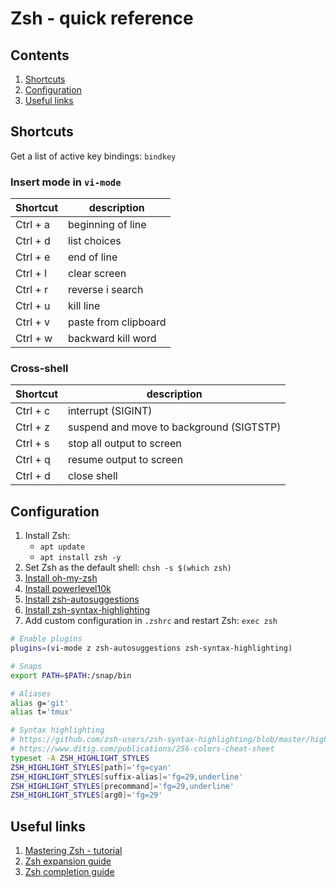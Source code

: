 # Zsh - quick reference

## Contents

1. [Shortcuts](#shortcuts)
1. [Configuration](#configuration)
1. [Useful links](#useful-links)

## Shortcuts

Get a list of active key bindings: `bindkey`

### Insert mode in `vi-mode`
| Shortcut | description |
| ---------| ----------- |
|Ctrl + a|beginning of line|
|Ctrl + d|list choices|
|Ctrl + e|end of line|
|Ctrl + l|clear screen|
|Ctrl + r|reverse i search|
|Ctrl + u|kill line|
|Ctrl + v|paste from clipboard|
|Ctrl + w|backward kill word|

### Cross-shell
| Shortcut | description |
| ---------| ----------- |
|Ctrl + c|interrupt (SIGINT)|
|Ctrl + z|suspend and move to background (SIGTSTP)|
|Ctrl + s|stop all output to screen|
|Ctrl + q|resume output to screen|
|Ctrl + d|close shell|

## Configuration
1. Install Zsh:
    * `apt update`
    * `apt install zsh -y`
1. Set Zsh as the default shell: `chsh -s $(which zsh)`
1. [Install oh-my-zsh](https://github.com/ohmyzsh/ohmyzsh#basic-installation)
1. [Install powerlevel10k](https://github.com/romkatv/powerlevel10k#oh-my-zsh)
1. [Install zsh-autosuggestions](https://github.com/zsh-users/zsh-autosuggestions/blob/master/INSTALL.md#oh-my-zsh)
1. [Install zsh-syntax-highlighting](https://github.com/zsh-users/zsh-syntax-highlighting/blob/master/INSTALL.md#with-a-plugin-manager)
1. Add custom configuration in `.zshrc` and restart Zsh: `exec zsh`
```bash
# Enable plugins
plugins=(vi-mode z zsh-autosuggestions zsh-syntax-highlighting)

# Snaps
export PATH=$PATH:/snap/bin

# Aliases
alias g='git'
alias t='tmux'

# Syntax highlighting
# https://github.com/zsh-users/zsh-syntax-highlighting/blob/master/highlighters/main/main-highlighter.zsh#L31
# https://www.ditig.com/publications/256-colors-cheat-sheet
typeset -A ZSH_HIGHLIGHT_STYLES
ZSH_HIGHLIGHT_STYLES[path]='fg=cyan'
ZSH_HIGHLIGHT_STYLES[suffix-alias]='fg=29,underline'
ZSH_HIGHLIGHT_STYLES[precommand]='fg=29,underline'
ZSH_HIGHLIGHT_STYLES[arg0]='fg=29'
```

## Useful links
1. [Mastering Zsh - tutorial](https://github.com/rothgar/mastering-zsh)
1. [Zsh expansion guide](https://thevaluable.dev/zsh-expansion-guide-example/)
1. [Zsh completion guide](https://thevaluable.dev/zsh-completion-guide-examples/)
